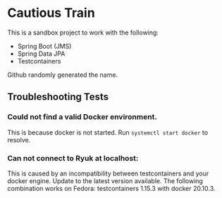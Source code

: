 # Cautious Train

This is a sandbox project to work with the following:

- Spring Boot (JMS)
- Spring Data JPA
- Testcontainers

Github randomly generated the name.

## Troubleshooting Tests

### Could not find a valid Docker environment.

This is because docker is not started. Run `systemctl start docker` to resolve.

### Can not connect to Ryuk at localhost:<ephemeral port>

This is caused by an incompatibility between testcontainers and your docker engine. Update to the latest version
available. The following combination works on Fedora: testcontainers 1.15.3 with docker 20.10.3.
